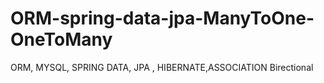 # ORM-spring-data-jpa-ManyToOne-OneToMany
ORM, MYSQL, SPRING DATA, JPA , HIBERNATE,ASSOCIATION Birectional
